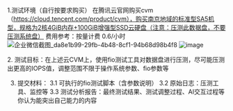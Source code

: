 1.测试环境（自行按要求购买）
在腾讯云官网购买cvm（https://cloud.tencent.com/product/cvm﻿），购买南京地域的标准型SA5机型，规格为2核4GiB内存+100GiB增强型SSD云硬盘（注意：压测此数据盘，不要压测系统盘）
费用参考：按量计费 0.6/小时
![企业微信截图_da8e1b99-29fb-4b48-8cf1-94b68d98b4f8](https://github.com/user-attachments/assets/10e5a8b8-748e-4d17-b393-10d290dd17ea)
![image](https://github.com/user-attachments/assets/f74017b6-9e1c-4638-b9c0-69f3708cd07a)

    

​2. 测试目标：在上述云CVM上，使用fio测试工具对数据盘进行压测，尽可能压测出更高的IOPS值，调整范围不限于操作系统参数、fio参数等

3. 提交材料：
3.1 可执行的fio测试脚本（含参数说明）
3.2 原始日志：压测工具、监控等
3.3 测试分析报告：最终测试结果、测试调整过程、AI交互过程等你认为能突出自己能力的内容
